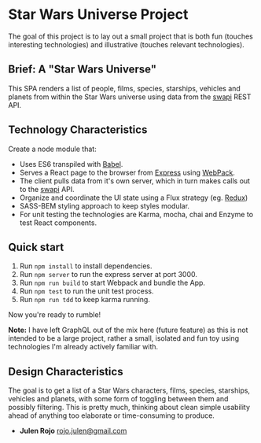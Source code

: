 # Star Wars Universe Project

The goal of this project is to lay out a small project that is both fun (touches interesting technologies) and illustrative (touches relevant technologies).

## Brief: A "Star Wars Universe"
This SPA renders a list of people, films, species, starships, vehicles and planets from within the Star Wars universe using data from the [swapi](http://swapi.co/api/) REST API.

## Technology Characteristics
Create a node module that:
  - Uses ES6 transpiled with [Babel](https://babeljs.io/).
  - Serves a React page to the browser from [Express](https://expressjs.com/) using [WebPack](https://webpack.github.io/).
  - The client pulls data from it's own server, which in turn makes calls out to the [swapi](http://swapi.co/api/) API.
  - Organize and coordinate the UI state using a Flux strategy (eg. [Redux](https://github.com/reactjs/redux))
  - SASS-BEM styling approach to keep styles modular.
  - For unit testing the technologies are Karma, mocha, chai and Enzyme to test React components.

## Quick start
  1. Run `npm install` to install dependencies.<br />
  2. Run `npm server` to run the express server at port 3000.
  3. Run `npm run build` to start Webpack and bundle the App.
  4. Run `npm test` to run the unit test process.
  5. Run `npm run tdd` to keep karma running.

  Now you're ready to rumble!

**Note:** I have left GraphQL out of the mix here (future feature) as this is not intended to be a large project, rather a small, isolated and fun toy using technologies I'm already actively familiar with.

## Design Characteristics
The goal is to get a list of a Star Wars characters, films, species, starships, vehicles and planets, with some form of toggling between them and possibly filtering.  This is pretty much, thinking about clean simple usability ahead of anything too elaborate or time-consuming to produce.

- **Julen Rojo** rojo.julen@gmail.com
